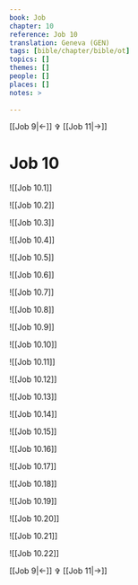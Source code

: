 ```yaml
---
book: Job
chapter: 10
reference: Job 10
translation: Geneva (GEN)
tags: [bible/chapter/bible/ot]
topics: []
themes: []
people: []
places: []
notes: >
  
---
```


[[Job 9|<-]] ✞ [[Job 11|->]]

# Job 10

![[Job 10.1]]

![[Job 10.2]]

![[Job 10.3]]

![[Job 10.4]]

![[Job 10.5]]

![[Job 10.6]]

![[Job 10.7]]

![[Job 10.8]]

![[Job 10.9]]

![[Job 10.10]]

![[Job 10.11]]

![[Job 10.12]]

![[Job 10.13]]

![[Job 10.14]]

![[Job 10.15]]

![[Job 10.16]]

![[Job 10.17]]

![[Job 10.18]]

![[Job 10.19]]

![[Job 10.20]]

![[Job 10.21]]

![[Job 10.22]]

[[Job 9|<-]] ✞ [[Job 11|->]]
